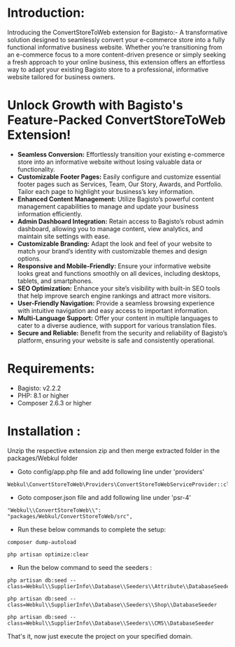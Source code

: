 # Introduction:

Introducing the ConvertStoreToWeb extension for Bagisto:- A transformative solution designed to seamlessly convert your e-commerce store into a fully functional informative business website. Whether you’re transitioning from an e-commerce focus to a more content-driven presence or simply seeking a fresh approach to your online business, this extension offers an effortless way to adapt your existing Bagisto store to a professional, informative website tailored for business owners.

# Unlock Growth with Bagisto's Feature-Packed ConvertStoreToWeb Extension!

* **Seamless Conversion:** Effortlessly transition your existing e-commerce store into an informative website without losing valuable data or functionality.
* **Customizable Footer Pages:** Easily configure and customize essential footer pages such as Services, Team, Our Story, Awards, and Portfolio. Tailor each page to highlight your business’s key information.
* **Enhanced Content Management:** 
Utilize Bagisto’s powerful content management capabilities to manage and update your business information efficiently.
* **Admin Dashboard Integration:** Retain access to Bagisto’s robust admin dashboard, allowing you to manage content, view analytics, and maintain site settings with ease.
* **Customizable Branding:** Adapt the look and feel of your website to match your brand’s identity with customizable themes and design options.
* **Responsive and Mobile-Friendly:** Ensure your informative website looks great and functions smoothly on all devices, including desktops, tablets, and smartphones.
* **SEO Optimization:** Enhance your site’s visibility with built-in SEO tools that help improve search engine rankings and attract more visitors.
* **User-Friendly Navigation:** Provide a seamless browsing experience with intuitive navigation and easy access to important information.
* **Multi-Language Support:** Offer your content in multiple languages to cater to a diverse audience, with support for various translation files.
* **Secure and Reliable:** Benefit from the security and reliability of Bagisto’s platform, ensuring your website is safe and consistently operational.

# Requirements:
* Bagisto: v2.2.2
* PHP: 8.1 or higher
* Composer 2.6.3 or higher

# Installation :
Unzip the respective extension zip and then merge extracted folder in the packages/Webkul folder

* Goto config/app.php file and add following line under 'providers'

```
Webkul\ConvertStoreToWeb\Providers\ConvertStoreToWebServiceProvider::class,
```

* Goto composer.json file and add following line under 'psr-4'

```
"Webkul\\ConvertStoreToWeb\\": "packages/Webkul/ConvertStoreToWeb/src",
```
* Run these below commands to complete the setup:

```
composer dump-autoload
```
```
php artisan optimize:clear
```

* Run the below command to seed the seeders :

```
php artisan db:seed --class=Webkul\\SupplierInfo\\Database\\Seeders\\Attribute\\DatabaseSeeder
```
```
php artisan db:seed --class=Webkul\\SupplierInfo\\Database\\Seeders\\Shop\\DatabaseSeeder
```
```
php artisan db:seed --class=Webkul\\SupplierInfo\\Database\\Seeders\\CMS\\DatabaseSeeder
```

That's it, now just execute the project on your specified domain.
